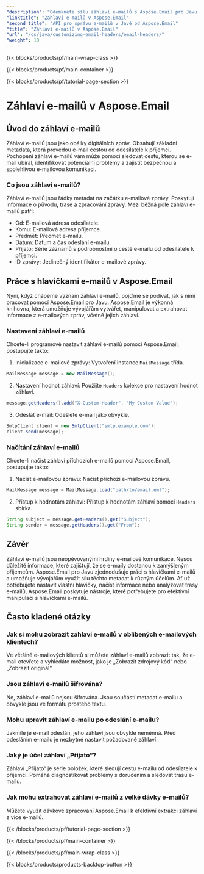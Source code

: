 ```yaml
---
"description": "Odemkněte sílu záhlaví e-mailů s Aspose.Email pro Javu. Naučte se, jak snadno nastavovat a načítat záhlaví e-mailů."
"linktitle": "Záhlaví e-mailů v Aspose.Email"
"second_title": "API pro správu e-mailů v Javě od Aspose.Email"
"title": "Záhlaví e-mailů v Aspose.Email"
"url": "/cs/java/customizing-email-headers/email-headers/"
"weight": 10
---
```


{{< blocks/products/pf/main-wrap-class >}}

{{< blocks/products/pf/main-container >}}

{{< blocks/products/pf/tutorial-page-section >}}

# Záhlaví e-mailů v Aspose.Email


## Úvod do záhlaví e-mailů

Záhlaví e-mailů jsou jako obálky digitálních zpráv. Obsahují základní metadata, která provedou e-mail cestou od odesílatele k příjemci. Pochopení záhlaví e-mailů vám může pomoci sledovat cestu, kterou se e-mail ubíral, identifikovat potenciální problémy a zajistit bezpečnou a spolehlivou e-mailovou komunikaci.

### Co jsou záhlaví e-mailů?

Záhlaví e-mailů jsou řádky metadat na začátku e-mailové zprávy. Poskytují informace o původu, trase a zpracování zprávy. Mezi běžná pole záhlaví e-mailů patří:

- Od: E-mailová adresa odesílatele.
- Komu: E-mailová adresa příjemce.
- Předmět: Předmět e-mailu.
- Datum: Datum a čas odeslání e-mailu.
- Přijato: Série záznamů s podrobnostmi o cestě e-mailu od odesílatele k příjemci.
- ID zprávy: Jedinečný identifikátor e-mailové zprávy.

## Práce s hlavičkami e-mailů v Aspose.Email

Nyní, když chápeme význam záhlaví e-mailů, pojďme se podívat, jak s nimi pracovat pomocí Aspose.Email pro Javu. Aspose.Email je výkonná knihovna, která umožňuje vývojářům vytvářet, manipulovat a extrahovat informace z e-mailových zpráv, včetně jejich záhlaví.

### Nastavení záhlaví e-mailů

Chcete-li programově nastavit záhlaví e-mailů pomocí Aspose.Email, postupujte takto:

1. Inicializace e-mailové zprávy: Vytvoření instance `MailMessage` třída.

```java
MailMessage message = new MailMessage();
```

2. Nastavení hodnot záhlaví: Použijte `Headers` kolekce pro nastavení hodnot záhlaví.

```java
message.getHeaders().add("X-Custom-Header", "My Custom Value");
```

3. Odeslat e-mail: Odešlete e-mail jako obvykle.

```java
SmtpClient client = new SmtpClient("smtp.example.com");
client.send(message);
```

### Načítání záhlaví e-mailů

Chcete-li načíst záhlaví příchozích e-mailů pomocí Aspose.Email, postupujte takto:

1. Načíst e-mailovou zprávu: Načíst příchozí e-mailovou zprávu.

```java
MailMessage message = MailMessage.load("path/to/email.eml");
```

2. Přístup k hodnotám záhlaví: Přístup k hodnotám záhlaví pomocí `Headers` sbírka.

```java
String subject = message.getHeaders().get("Subject");
String sender = message.getHeaders().get("From");
```

## Závěr

Záhlaví e-mailů jsou neopěvovanými hrdiny e-mailové komunikace. Nesou důležité informace, které zajišťují, že se e-maily dostanou k zamýšleným příjemcům. Aspose.Email pro Javu zjednodušuje práci s hlavičkami e-mailů a umožňuje vývojářům využít sílu těchto metadat k různým účelům. Ať už potřebujete nastavit vlastní hlavičky, načíst informace nebo analyzovat trasy e-mailů, Aspose.Email poskytuje nástroje, které potřebujete pro efektivní manipulaci s hlavičkami e-mailů.

## Často kladené otázky

### Jak si mohu zobrazit záhlaví e-mailů v oblíbených e-mailových klientech?

Ve většině e-mailových klientů si můžete záhlaví e-mailů zobrazit tak, že e-mail otevřete a vyhledáte možnost, jako je „Zobrazit zdrojový kód“ nebo „Zobrazit originál“.

### Jsou záhlaví e-mailů šifrována?

Ne, záhlaví e-mailů nejsou šifrována. Jsou součástí metadat e-mailu a obvykle jsou ve formátu prostého textu.

### Mohu upravit záhlaví e-mailu po odeslání e-mailu?

Jakmile je e-mail odeslán, jeho záhlaví jsou obvykle neměnná. Před odesláním e-mailu je nezbytné nastavit požadované záhlaví.

### Jaký je účel záhlaví „Přijato“?

Záhlaví „Přijato“ je série položek, které sledují cestu e-mailu od odesílatele k příjemci. Pomáhá diagnostikovat problémy s doručením a sledovat trasu e-mailu.

### Jak mohu extrahovat záhlaví e-mailů z velké dávky e-mailů?

Můžete využít dávkové zpracování Aspose.Email k efektivní extrakci záhlaví z více e-mailů.

{{< /blocks/products/pf/tutorial-page-section >}}

{{< /blocks/products/pf/main-container >}}

{{< /blocks/products/pf/main-wrap-class >}}

{{< blocks/products/products-backtop-button >}}